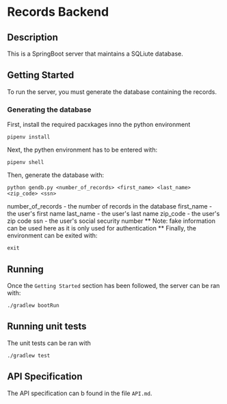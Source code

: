 # Records Backend

## Description
This is a SpringBoot server that maintains a SQLiute database.
## Getting Started
To run the server, you must generate the database containing the records.
### Generating the database
First, install the required pacxkages inno the python environment
```
pipenv install
```
Next, the pythen environment has to be entered with:
```
pipenv shell
```
Then, generate the database with:
```
python gendb.py <number_of_records> <first_name> <last_name> <zip_code> <ssn>
```
  number_of_records - the number of records in the database
  first_name - the user's first name
  last_name - the user's last name
  zip_code - the user's zip code
  ssn - the user's social security number
**
Note: fake information can be used here as it is only used for authentication
**
Finally, the environment can be exited with:
```
exit
```


## Running
Once the ```Getting Started``` section has been followed, the server can be ran with:
```
./gradlew bootRun
```

## Running unit tests
The unit tests can be ran with
```
./gradlew test
```

## API Specification

The API specification can b found in the file ```API.md```.
